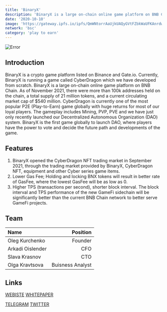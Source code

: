 ```yaml
---
title: 'BinaryX'
description: 'BinaryX is a large on-chain online game platform on BNB Chain'
date: '2020-10-10'
image: 'https://gateway.ipfs.io/ipfs/QmWNtorrAaUjkUAQyGVtFZbkWaUFKAnrdw18wRQp2vAxRV'
network: 'bsc'
category: 'play to earn'
---
```


![Error](https://gateway.ipfs.io/ipfs/QmeibTuUrcCoatCxDRFQRLcdxEVrggWEBayP6fE5jRJqQp)

## Introduction
BinaryX is a crypto game platform listed on Binance and Gate.io. Currently, BinaryX is running a game called CyberDragon which we have developed from scratch. BinaryX is a large on-chain online game platform on BNB Chain. As of November 2021, there were more than 100k addresses held on the chain, a total supply of 21 million tokens, and a current circulating market cap of $540 million. CyberDragon is currently one of the most popular P2E (Play-to-Earn) game globally with huge returns for most of our loyal players. The gameplay includes Mining, PVP, PVE and we have just only recently launched our Decentralized Autonomous Organization (DAO) system. BinaryX is the first game globally to launch DAO, where players have the power to vote and decide the future path and developments of the game.

## Features
1. BinaryX opened the CyberDragon NFT trading market in September 2021, through the trading market provided by BinaryX, CyberDragon NFT, equipment and other Cyber ​​series game items.
2. Lower Gas Fee; Holding and locking BNX tokens will result in better rate of GasFee, where the lowest GasFee will be as low as 0.
3. Higher TPS (transactions per second), shorter block interval. The block interval and TPS performance of the new GameFi sidechain will be significantly better than the current BNB Chain network to better serve GameFi projects.

## Team

| Name  |  Position |
|:---|---:|
|Oleg Kurchenko | Founder |
|Arkadi Oislender| CFO |
|Slava Krasnov | CTO |
|Olga Kravtsova | Buisness Analyst|

## Links

[WEBISTE](https://www.binaryx.pro/#/)
[WHITEPAPER](https://www.binaryx.pro/#/whitepaper)

[TELEGRAM](https://t.me/binaryxGlobal)
[TWITTER](https://twitter.com/binary_x)